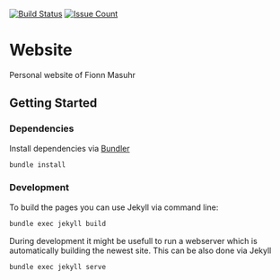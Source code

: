 [![Build Status](https://travis-ci.org/fmasuhr/website.svg?branch=master)](https://travis-ci.org/fmasuhr/website)
[![Issue Count](https://codeclimate.com/github/fmasuhr/website/badges/issue_count.svg)](https://codeclimate.com/github/fmasuhr/website)

# Website

Personal website of Fionn Masuhr

## Getting Started

### Dependencies

Install dependencies via [Bundler](https://bundler.io)

```sh
bundle install
```

### Development

To build the pages you can use Jekyll via command line:

```sh
bundle exec jekyll build
```

During development it might be usefull to run a webserver which is automatically building the newest site.
This can be also done via Jekyll

```sh
bundle exec jekyll serve
```

